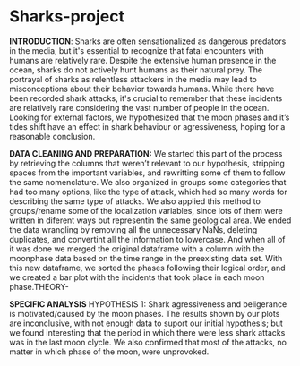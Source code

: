 # Sharks-project

**INTRODUCTION**: 
Sharks are often sensationalized as dangerous predators in the media, but it's essential to recognize that fatal encounters with humans are relatively rare. Despite the extensive human presence in the ocean, sharks do not actively hunt humans as their natural prey.
The portrayal of sharks as relentless attackers in the media may lead to misconceptions about their behavior towards humans. While there have been recorded shark attacks, it's crucial to remember that these incidents are relatively rare considering the vast number of people in the ocean.
Looking for external factors, we hypothesized that the moon phases and it’s tides shift have an effect in shark behaviour or agressiveness, hoping for a reasonable conclusion.

**DATA CLEANING AND PREPARATION:**
We started this part of the process by retrieving the columns that weren’t relevant to our hypothesis, stripping spaces from the important variables, and rewritting some of them to follow the same nomenclature. We also organized in groups some categories that had too many options, like the type of attack, which had so many words for describing the same type of attacks. We also applied this method to groups/rename some of the localization variables, since lots of them were written in diferent ways but representin the same geological area.
We ended the data wrangling by removing all the unnecessary NaNs, deleting duplicates, and convertint all the information to lowercase. And when all of it was done we merged the original dataframe with a column with the moonphase data based on the time range in the preexisting data set.
With this new dataframe, we sorted the phases following their logical order, and we created a bar plot with the incidents that took place in each moon phase.THEORY-

**SPECIFIC ANALYSIS**
HYPOTHESIS 1: 
Shark agressiveness and beligerance is motivated/caused by the moon phases.
The results shown by our plots are inconclusive, with not enough data to suport our initial hypothesis; but we found interesting that the period in which there were less shark attacks was in the last moon clycle. We also confirmed that most of the attacks, no matter in which phase of the moon, were unprovoked.
